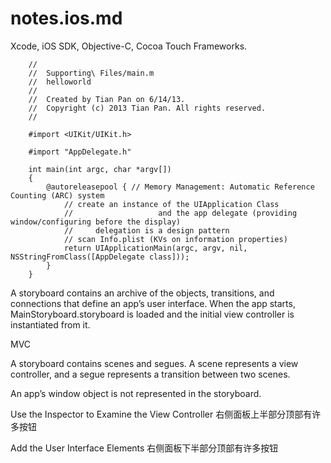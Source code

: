 # notes.ios.md

Xcode, iOS SDK, Objective-C, Cocoa Touch Frameworks.

		//
		//  Supporting\ Files/main.m
		//  helloworld
		//
		//  Created by Tian Pan on 6/14/13.
		//  Copyright (c) 2013 Tian Pan. All rights reserved.
		//

		#import <UIKit/UIKit.h>

		#import "AppDelegate.h"

		int main(int argc, char *argv[])
		{
		    @autoreleasepool { // Memory Management: Automatic Reference Counting (ARC) system
		        // create an instance of the UIApplication Class
		        //                   and the app delegate (providing window/configuring before the display)
		        //     delegation is a design pattern
		        // scan Info.plist (KVs on information properties)
		        return UIApplicationMain(argc, argv, nil, NSStringFromClass([AppDelegate class]));
		    }
		}

A storyboard contains an archive of the objects, transitions, and connections that define an app’s user interface. When the app starts, MainStoryboard.storyboard is loaded and the initial view controller is instantiated from it. 

MVC

A storyboard contains scenes and segues. A scene represents a view controller, and a segue represents a transition between two scenes.

An app’s window object is not represented in the storyboard.

Use the Inspector to Examine the View Controller 右侧面板上半部分顶部有许多按钮

Add the User Interface Elements 右侧面板下半部分顶部有许多按钮

